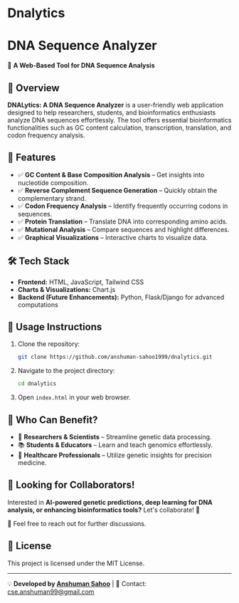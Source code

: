 # Dnalytics
# DNA Sequence Analyzer
🚀 **A Web-Based Tool for DNA Sequence Analysis**

## 📌 Overview
**DNALytics: A DNA Sequence Analyzer** is a user-friendly web application designed to help researchers, students, and bioinformatics enthusiasts analyze DNA sequences effortlessly. The tool offers essential bioinformatics functionalities such as GC content calculation, transcription, translation, and codon frequency analysis.

## 🔬 Features
- ✅ **GC Content & Base Composition Analysis** – Get insights into nucleotide composition.
- ✅ **Reverse Complement Sequence Generation** – Quickly obtain the complementary strand.
- ✅ **Codon Frequency Analysis** – Identify frequently occurring codons in sequences.
- ✅ **Protein Translation** – Translate DNA into corresponding amino acids.
- ✅ **Mutational Analysis** – Compare sequences and highlight differences.
- ✅ **Graphical Visualizations** – Interactive charts to visualize data.

## 🛠️ Tech Stack
- **Frontend:** HTML, JavaScript, Tailwind CSS
- **Charts & Visualizations:** Chart.js
- **Backend (Future Enhancements):** Python, Flask/Django for advanced computations

## 📌 Usage Instructions
1. Clone the repository:
   ```sh
   git clone https://github.com/anshuman-sahoo1999/dnalytics.git
   ```
2. Navigate to the project directory:
   ```sh
   cd dnalytics
   ```
3. Open `index.html` in your web browser.

## 🎯 Who Can Benefit?
- 🔬 **Researchers & Scientists** – Streamline genetic data processing.
- 📚 **Students & Educators** – Learn and teach genomics effortlessly.
- 🧬 **Healthcare Professionals** – Utilize genetic insights for precision medicine.

## 📢 Looking for Collaborators!
Interested in **AI-powered genetic predictions, deep learning for DNA analysis, or enhancing bioinformatics tools?**
Let's collaborate! 🚀

📩 Feel free to reach out for further discussions.

## 📜 License
This project is licensed under the MIT License.

---

💡 **Developed by [Anshuman Sahoo](https://www.linkedin.com/in/anshuman-sahoo)** | 📩 Contact: cse.anshuman99@gmail.com
